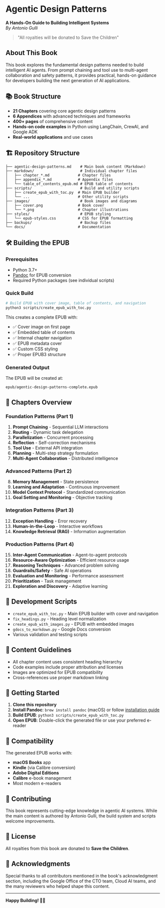 # Agentic Design Patterns

**A Hands-On Guide to Building Intelligent Systems**  
*By Antonio Gulli*

> "All royalties will be donated to Save the Children"

## About This Book

This book explores the fundamental design patterns needed to build intelligent AI agents. From prompt chaining and tool use to multi-agent collaboration and safety patterns, it provides practical, hands-on guidance for developers building the next generation of AI applications.

## 📚 Book Structure

- **21 Chapters** covering core agentic design patterns
- **6 Appendices** with advanced techniques and frameworks
- **400+ pages** of comprehensive content
- **Hands-on code examples** in Python using LangChain, CrewAI, and Google ADK
- **Real-world applications** and use cases

## 🏗️ Repository Structure

```
├── agentic-design-patterns.md    # Main book content (Markdown)
├── markdown/                     # Individual chapter files
│   ├── chapter_*.md             # Chapter files
│   ├── appendix_*.md            # Appendix files
│   └── table_of_contents_epub.md # EPUB table of contents
├── scripts/                      # Build and utility scripts
│   ├── create_epub_with_toc.py  # Main EPUB builder
│   └── ...                      # Other utility scripts  
├── images/                       # Book images and diagrams
│   ├── cover.png                # Book cover
│   └── *.png                    # Chapter illustrations
├── styles/                       # EPUB styling
│   └── epub-styles.css          # CSS for EPUB formatting
├── backups/                      # Backup files
└── docs/                        # Documentation
```

## 🛠️ Building the EPUB

### Prerequisites

- Python 3.7+
- [Pandoc](https://pandoc.org/installing.html) for EPUB conversion
- Required Python packages (see individual scripts)

### Quick Build

```bash
# Build EPUB with cover image, table of contents, and navigation
python3 scripts/create_epub_with_toc.py
```

This creates a complete EPUB with:
- ✅ Cover image on first page
- ✅ Embedded table of contents  
- ✅ Internal chapter navigation
- ✅ EPUB metadata cover
- ✅ Custom CSS styling
- ✅ Proper EPUB3 structure

### Generated Output

The EPUB will be created at:
```
epub/agentic-design-patterns-complete.epub
```

## 📖 Chapters Overview

### Foundation Patterns (Part 1)
1. **Prompt Chaining** - Sequential LLM interactions
2. **Routing** - Dynamic task delegation
3. **Parallelization** - Concurrent processing
4. **Reflection** - Self-correction mechanisms  
5. **Tool Use** - External API integration
6. **Planning** - Multi-step strategy formulation
7. **Multi-Agent Collaboration** - Distributed intelligence

### Advanced Patterns (Part 2)
8. **Memory Management** - State persistence
9. **Learning and Adaptation** - Continuous improvement
10. **Model Context Protocol** - Standardized communication
11. **Goal Setting and Monitoring** - Objective tracking

### Integration Patterns (Part 3)
12. **Exception Handling** - Error recovery
13. **Human-in-the-Loop** - Interactive workflows
14. **Knowledge Retrieval (RAG)** - Information augmentation

### Production Patterns (Part 4)
15. **Inter-Agent Communication** - Agent-to-agent protocols
16. **Resource-Aware Optimization** - Efficient resource usage
17. **Reasoning Techniques** - Advanced problem solving
18. **Guardrails/Safety** - Safe AI operations
19. **Evaluation and Monitoring** - Performance assessment
20. **Prioritization** - Task management
21. **Exploration and Discovery** - Adaptive learning

## 🔧 Development Scripts

- `create_epub_with_toc.py` - Main EPUB builder with cover and navigation
- `fix_headings.py` - Heading level normalization
- `create_epub_with_images.py` - EPUB with embedded images
- `gdocs_to_markdown.py` - Google Docs conversion
- Various validation and testing scripts

## 📝 Content Guidelines

- All chapter content uses consistent heading hierarchy
- Code examples include proper attribution and licenses
- Images are optimized for EPUB compatibility
- Cross-references use proper markdown linking

## 🚀 Getting Started

1. **Clone this repository**
2. **Install Pandoc**: `brew install pandoc` (macOS) or follow [installation guide](https://pandoc.org/installing.html)
3. **Build EPUB**: `python3 scripts/create_epub_with_toc.py`
4. **Open EPUB**: Double-click the generated file or use your preferred e-reader

## 📱 Compatibility

The generated EPUB works with:
- **macOS Books** app
- **Kindle** (via Calibre conversion)
- **Adobe Digital Editions**
- **Calibre** e-book management
- Most modern e-readers

## 🤝 Contributing

This book represents cutting-edge knowledge in agentic AI systems. While the main content is authored by Antonio Gulli, the build system and scripts welcome improvements.

## 📄 License

All royalties from this book are donated to **Save the Children**.

## 🙏 Acknowledgments

Special thanks to all contributors mentioned in the book's acknowledgment section, including the Google Office of the CTO team, Cloud AI teams, and the many reviewers who helped shape this content.

---

**Happy Building! 🤖✨**
